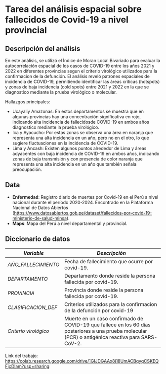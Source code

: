 # Tarea del análisis espacial sobre fallecidos de Covid-19 a nivel provincial

##  Descripción del análisis
En este análisis, se utilizó el Índice de Moran Local Bivariado para evaluar la autocorrelación espacial de los casos de COVID-19 entre los años 2021 y 2022 en diferentes provincias segun el criterio virológico utilizados para la confirmacion de la defunción. El análisis reveló patrones espaciales de incidencia de COVID-19, permitiendo identificar las áreas críticas (hotspots) y zonas de baja incidencia (cold spots) entre 2021 y 2022 en la que se diagnostico mediante la prueba virológico o molecular. 

Hallazgos principales:
- Ucayaliy Amazonas: En estos departamentos se muestra que en algunas provincias hay una concentración significativa en rojo, indicando alta incidencia de fallecidosde COVID-19 en ambos años diagnostico mediante la prueba virológico.
- Ica y Ayacucho: Por estas zonas se observa una área en naranja que representa una alta incidencia en un año, pero no en el otro, lo que sugiere fluctuaciones en la incidencia de COVID-19.
- Lima y Ancash: Existen algunos puntos alrededor de Lima y áreas adyacentes con baja incidencia de COVID-19 en ambos años, indicando zonas de baja transmisión y con presencia de color naranja que representa una alta incidencia en un año que también señala preocupación.

##  Data
- **Enfermedad**: Registro diario de muertes por Covid-19 en el Perú a nivel nacional durante el período 2020-2024. Encontrado en la Plataforma Nacional de Datos Abiertos (https://www.datosabiertos.gob.pe/dataset/fallecidos-por-covid-19-ministerio-de-salud-minsa).
- **Maps**: Mapa del Perú a nivel departamental y provincial. 
  

## Diccionario de datos
| *Variable*         | *Descripción*                                                                                         |
|----------------------|---------------------------------------------------------------------------------------------------------|
| *AÑO_FALLECIMIENTO*   | Fecha de fallecimiento que ocurre por covid-19.            |
| *DEPARTAMENTO*   | Departamento donde reside la persona fallecida por covid-19.             |
| *PROVINCIA*  | Provincia donde reside la persona fallecida por covid-19.                            |
| *CLASIFICACION_DEF*      | Criterios utilizados para la confirmacion de la defunción por covid-19                              |
| *Criterio virológico*      | Muerte en un caso confirmado de COVID-19 que fallece en los 60 días posteriores a una prueba molecular (PCR) o antigénica reactiva para SARS-CoV-2.|

Link del trabajo: https://colab.research.google.com/drive/1GIJDGAAx8j18UmACBqyqCSKEQFjcDlam?usp=sharing
